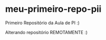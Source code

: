 # meu-primeiro-repo-pii
Primeiro Repositório da Aula de PI :)

Alterando repositório REMOTAMENTE :)

